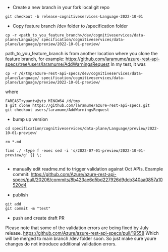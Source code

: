 * Create a new branch in your fork local git repo
```
git checkout -b release-cognitiveservices-Language-2022-10-01
```

* Copy feature branch /dev folder to /specification folder
```
cp -r <path_to_you_feature_branch>/dev/cognitiveservices/data-plane/Language/ specification/cognitiveservices/data-plane/Language/preview/2022-10-01-preview/
```
path_to_you_feature_branch is from another location where you clone the feature branch, for example: https://github.com/laramume/azure-rest-api-specs/tree/users/laramume/AddWarningsRequest
In my test, it was
```
cp -r /d/tmp/azure-rest-api-specs/dev/cognitiveservices/data-plane/Language/ specification/cognitiveservices/data-plane/Language/preview/2022-10-01-preview/
```
where 
```
FAREAST+yuantw@ytp MINGW64 /d/tmp
$ git clone https://github.com/laramume/azure-rest-api-specs.git
git checkout users/laramume/AddWarningsRequest
```

* bump up version
```
cd specification/cognitiveservices/data-plane/Language/preview/2022-10-01-preview/

rm *.md

find ./ -type f -exec sed -i 's/2022-07-01-preview/2022-10-01-preview/g' {} \;


```

* manually edit readme.md to trigger validation against Oct APIs.
Example commit: https://github.com/Azure/azure-rest-api-specs/pull/20206/commits/8b423ae6d5bd227926d9dcb340aa0857a10520d4

* publish
```
git add
git commit -m "test"
```
* push and create draft PR


Please note that some of the validation errors are being fixed by July release.
https://github.com/Azure/azure-rest-api-specs/pull/19558
Which will be merged to main branch /dev folder soon.
So just make sure youre changes do not introduce additional validation errors.
